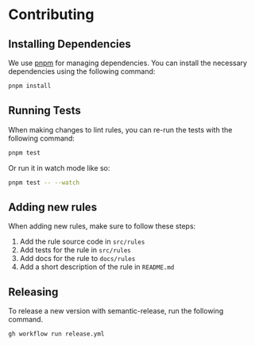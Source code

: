 # Contributing

## Installing Dependencies

We use [pnpm](https://pnpm.io) for managing dependencies. You can install the
necessary dependencies using the following command:

```bash
pnpm install
```

## Running Tests

When making changes to lint rules, you can re-run the tests with the following
command:

```bash
pnpm test
```

Or run it in watch mode like so:

```bash
pnpm test -- --watch
```

## Adding new rules

When adding new rules, make sure to follow these steps:

1. Add the rule source code in `src/rules`
1. Add tests for the rule in `src/rules`
1. Add docs for the rule to `docs/rules`
1. Add a short description of the rule in `README.md`

## Releasing

To release a new version with semantic-release, run the following command.

```bash
gh workflow run release.yml
```
